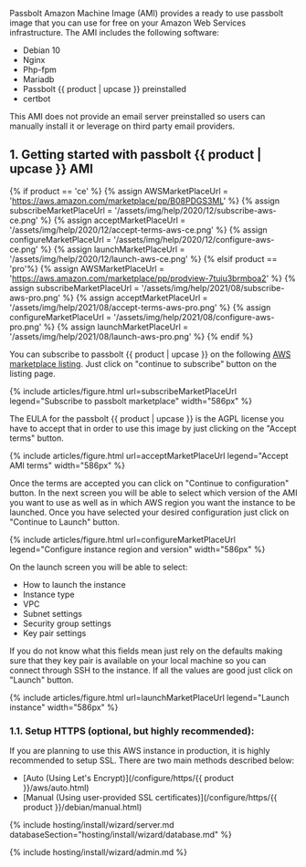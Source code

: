 Passbolt Amazon Machine Image (AMI) provides a ready to use passbolt image that you can
use for free on your Amazon Web Services infrastructure.
The AMI includes the following software:

- Debian 10
- Nginx
- Php-fpm
- Mariadb
- Passbolt {{ product | upcase }} preinstalled
- certbot

This AMI does not provide an email server preinstalled so users can manually install it or
leverage on third party email providers.


## 1. Getting started with passbolt {{ product | upcase }} AMI

{% if product == 'ce' %}
    {% assign AWSMarketPlaceUrl = 'https://aws.amazon.com/marketplace/pp/B08PDGS3ML' %}
    {% assign subscribeMarketPlaceUrl = '/assets/img/help/2020/12/subscribe-aws-ce.png' %}
    {% assign acceptMarketPlaceUrl = '/assets/img/help/2020/12/accept-terms-aws-ce.png' %}
    {% assign configureMarketPlaceUrl = '/assets/img/help/2020/12/configure-aws-ce.png' %}
    {% assign launchMarketPlaceUrl = '/assets/img/help/2020/12/launch-aws-ce.png' %}
{% elsif product == 'pro'%}
    {% assign AWSMarketPlaceUrl = 'https://aws.amazon.com/marketplace/pp/prodview-7tuiu3brmboa2' %}
    {% assign subscribeMarketPlaceUrl = '/assets/img/help/2021/08/subscribe-aws-pro.png' %}
    {% assign acceptMarketPlaceUrl = '/assets/img/help/2021/08/accept-terms-aws-pro.png' %}
    {% assign configureMarketPlaceUrl = '/assets/img/help/2021/08/configure-aws-pro.png' %}
    {% assign launchMarketPlaceUrl = '/assets/img/help/2021/08/launch-aws-pro.png' %}
{% endif %}

You can subscribe to passbolt  {{ product | upcase }} on the following [AWS marketplace listing]({{AWSMarketPlaceUrl}}). Just
click on "continue to subscribe" button on the listing page.

{% include articles/figure.html url=subscribeMarketPlaceUrl legend="Subscribe to passbolt marketplace" width="586px" %}

The EULA for the passbolt {{ product | upcase }} is the AGPL license you have to accept that in order
to use this image by just clicking on the "Accept terms" button.

{% include articles/figure.html url=acceptMarketPlaceUrl legend="Accept AMI terms" width="586px" %}

Once the terms are accepted you can click on "Continue to configuration" button. In the next
screen you will be able to select which version of the AMI you want to use as well as in which AWS region
you want the instance to be launched.
Once you have selected your desired configuration just click on "Continue to Launch" button.

{% include articles/figure.html url=configureMarketPlaceUrl legend="Configure instance region and version" width="586px" %}


On the launch screen you will be able to select:
- How to launch the instance
- Instance type
- VPC
- Subnet settings
- Security group settings
- Key pair settings

If you do not know what this fields mean just rely on the defaults making sure that they key pair
is available on your local machine so you can connect through SSH to the instance.
If all the values are good just click on "Launch" button.

{% include articles/figure.html url=launchMarketPlaceUrl legend="Launch instance" width="586px" %}

### 1.1. Setup HTTPS (optional, but highly recommended):

If you are planning to use this AWS instance in production, it is highly recommended to setup SSL. There are two main methods described below:

- [Auto (Using Let's Encrypt)](/configure/https/{{ product }}/aws/auto.html)
- [Manual (Using user-provided SSL certificates)](/configure/https/{{ product }}/debian/manual.html)

{% include hosting/install/wizard/server.md databaseSection="hosting/install/wizard/database.md" %}

{% include hosting/install/wizard/admin.md %}
